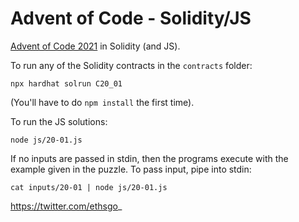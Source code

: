 # Advent of Code - Solidity/JS

[Advent of Code 2021](https://adventofcode.com/2021) in Solidity (and JS).

To run any of the Solidity contracts in the `contracts` folder:

```
npx hardhat solrun C20_01
```

(You'll have to do `npm install` the first time).

To run the JS solutions:

```
node js/20-01.js
```

If no inputs are passed in stdin, then the programs execute with the example
given in the puzzle. To pass input, pipe into stdin:

```
cat inputs/20-01 | node js/20-01.js
```

https://twitter.com/ethsgo_
